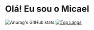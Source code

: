 # Olá! Eu sou o Micael
![Anurag's GitHub stats](https://github-readme-stats.vercel.app/api?username=micaelcorrea1&show_icons=true&theme=onedark)
[![Top Langs](https://github-readme-stats.vercel.app/api/top-langs/?username=micaelcorrea1&layout=donut)](https://github.com/micaelcorrea1/github-readme-stats)

